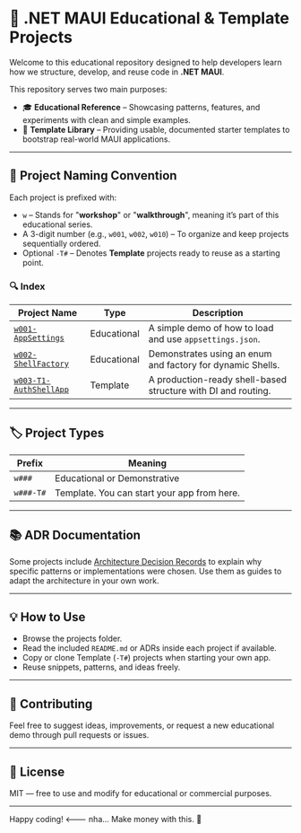 # 🧪 .NET MAUI Educational & Template Projects

Welcome to this educational repository designed to help developers learn how we structure, develop, and reuse code in **.NET MAUI**.

This repository serves two main purposes:

- 🎓 **Educational Reference** – Showcasing patterns, features, and experiments with clean and simple examples.
- 🧰 **Template Library** – Providing usable, documented starter templates to bootstrap real-world MAUI applications.

---

## 📁 Project Naming Convention

Each project is prefixed with:

- `w` – Stands for "**workshop**" or "**walkthrough**", meaning it’s part of this educational series.
- A 3-digit number (e.g., `w001`, `w002`, `w010`) – To organize and keep projects sequentially ordered.
- Optional `-T#` – Denotes **Template** projects ready to reuse as a starting point.

### 🔍 Index

| Project Name                                                                 | Type         | Description                                                   |
|------------------------------------------------------------------------------|--------------|---------------------------------------------------------------|
| [`w001-AppSettings`](./w001-AppSettings/README.md)                           | Educational  | A simple demo of how to load and use `appsettings.json`.      |
| [`w002-ShellFactory`](./w002-ShellFactory/README.md)                         | Educational  | Demonstrates using an enum and factory for dynamic Shells.    |
| [`w003-T1-AuthShellApp`](./w003-T1-AuthShellApp/README.md)                   | Template     | A production-ready shell-based structure with DI and routing. |


---

## 🏷️ Project Types

| Prefix     | Meaning                                     |
|------------|---------------------------------------------|
| `w###`     | Educational or Demonstrative                |
| `w###-T#`  | Template. You can start your app from here. |

---

## 📚 ADR Documentation

Some projects include [Architecture Decision Records](./ADR) to explain why specific patterns or implementations were chosen. Use them as guides to adapt the architecture in your own work.

---

## 💡 How to Use

- Browse the projects folder.
- Read the included `README.md` or ADRs inside each project if available.
- Copy or clone Template (`-T#`) projects when starting your own app.
- Reuse snippets, patterns, and ideas freely.

---

## 🤝 Contributing

Feel free to suggest ideas, improvements, or request a new educational demo through pull requests or issues.

---

## 📜 License

MIT — free to use and modify for educational or commercial purposes.

---

Happy coding!   <--- nha... Make money with this. 🚀
